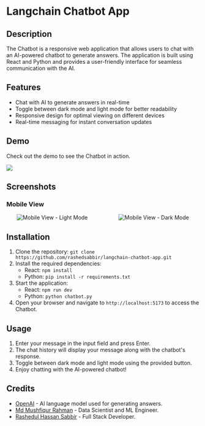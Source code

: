 # Langchain Chatbot App

## Description

The Chatbot is a responsive web application that allows users to chat with an AI-powered chatbot to generate answers. The application is built using React and Python and provides a user-friendly interface for seamless communication with the AI.

## Features

- Chat with AI to generate answers in real-time
- Toggle between dark mode and light mode for better readability
- Responsive design for optimal viewing on different devices
- Real-time messaging for instant conversation updates

## Demo

Check out the demo to see the Chatbot in action.

<img src="./assets/chatbot-demo-vid.gif" frameborder="0" allow="autoplay" allowfullscreen></img>

## Screenshots

### Mobile View

<div style="display: flex; justify-content: space-evenly;">
  <img src="assets/chatbot%20light%20mode.png" alt="Mobile View - Light Mode"  />
  <img /> <img />
  <img src="assets/chatbot%20dark%20mode.png" alt="Mobile View - Dark Mode"  />
</div>

## Installation

1. Clone the repository: `git clone https://github.com/rashedsabbir/langchain-chatbot-app.git`
2. Install the required dependencies:
   - React: `npm install`
   - Python: `pip install -r requirements.txt`
3. Start the application:
   - React: `npm run dev`
   - Python: `python chatbot.py`
4. Open your browser and navigate to `http://localhost:5173` to access the Chatbot.

## Usage

1. Enter your message in the input field and press Enter.
2. The chat history will display your message along with the chatbot's response.
3. Toggle between dark mode and light mode using the provided button.
4. Enjoy chatting with the AI-powered chatbot!

## Credits

- [OpenAI](https://openai.com) - AI language model used for generating answers.
- [Md Mushfiqur Rahman](https://www.linkedin.com/in/mushfiqur--rahman/) - Data Scientist and ML Engineer.
- [Rashedul Hassan Sabbir](https://www.linkedin.com/in/rashedsabbir/) - Full Stack Developer.
